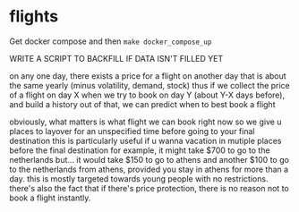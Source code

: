 # flights

Get docker compose and then
`make docker_compose_up`

WRITE A SCRIPT TO BACKFILL IF DATA ISN'T FILLED YET

on any one day, there exists a price for a flight on another day that is about the same yearly (minus volatility, demand, stock)
thus if we collect the price of a flight on day X when we try to book on day Y (about Y-X days before), and build a history out of that, we can predict when to best book a flight

obviously, what matters is what flight we can book right now so we give u places to layover for an unspecified time before going to your final destination
this is particularly useful if u wanna vacation in mutiple places before the final destination
for example, it might take $700 to go to the netherlands but... it would take $150 to go to athens and another $100 to go to the netherlands from athens, provided you stay in athens for more than a day.
this is mostly targeted towards young people with no restrictions.
there's also the fact that if there's price protection, there is no reason not to book a flight instantly.